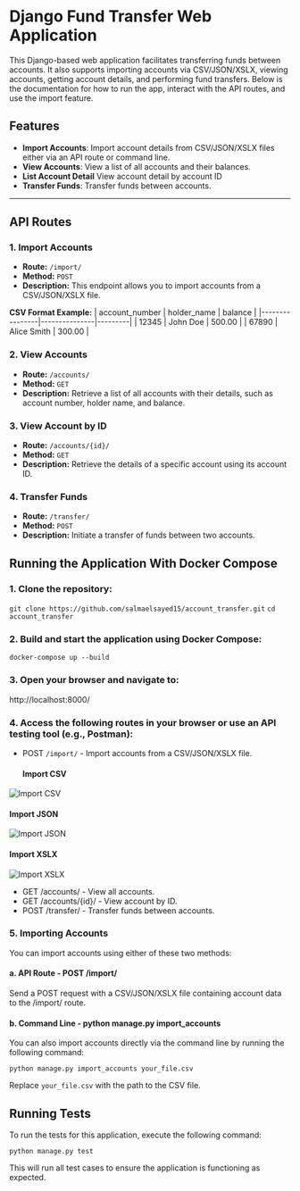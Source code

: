 # Django Fund Transfer Web Application

This Django-based web application facilitates transferring funds between accounts. It also supports importing accounts via CSV/JSON/XSLX, viewing accounts, getting account details, and performing fund transfers. Below is the documentation for how to run the app, interact with the API routes, and use the import feature.

## Features

- **Import Accounts**: Import account details from CSV/JSON/XSLX files either via an API route or command line.
- **View Accounts**: View a list of all accounts and their balances.
- **List Account Detail** View account detail by account ID
- **Transfer Funds**: Transfer funds between accounts.

---

## API Routes

### 1. Import Accounts
- **Route:** `/import/`  
- **Method:** `POST`  
- **Description:** This endpoint allows you to import accounts from a CSV/JSON/XSLX file.

**CSV Format Example:**
| account_number | holder_name   | balance |
|----------------|---------------|---------|
| 12345          | John Doe      | 500.00  |
| 67890          | Alice Smith   | 300.00  |


### 2. View Accounts
- **Route:** `/accounts/`
- **Method:** `GET`
- **Description:** Retrieve a list of all accounts with their details, such as account number, holder name, and balance.

### 3. View Account by ID
- **Route:** `/accounts/{id}/`
- **Method:** `GET`
- **Description:** Retrieve the details of a specific account using its account ID.

### 4. Transfer Funds
- **Route:** `/transfer/`
- **Method:** `POST`
- **Description:** Initiate a transfer of funds between two accounts.


## Running the Application With Docker Compose
### 1. Clone the repository:

`git clone https://github.com/salmaelsayed15/account_transfer.git`
`cd account_transfer`

### 2. Build and start the application using Docker Compose:

`docker-compose up --build`

### 3. Open your browser and navigate to:

http://localhost:8000/

### 4. Access the following routes in your browser or use an API testing tool (e.g., Postman):
- POST `/import/` - Import accounts from a CSV/JSON/XSLX file.
  #### Import CSV
![Import CSV](https://github.com/user-attachments/assets/d393c15e-00e2-4487-a4d0-1c8f13e2fed6)
 #### Import JSON
![Import JSON](https://github.com/user-attachments/assets/e8f0fa98-2107-47f1-8161-3a1b7d08e88c)
 #### Import XSLX
![Import XSLX](https://github.com/user-attachments/assets/aaa4039b-4062-4a52-bc11-b19c9fc4afe2)

- GET /accounts/ - View all accounts.
- GET /accounts/{id}/ - View account by ID.
- POST /transfer/ - Transfer funds between accounts.

### 5. Importing Accounts
You can import accounts using either of these two methods:

#### a. API Route - POST /import/

Send a POST request with a CSV/JSON/XSLX file containing account data to the /import/ route.


#### b. Command Line - python manage.py import_accounts

You can also import accounts directly via the command line by running the following command:

`python manage.py import_accounts your_file.csv`

Replace `your_file.csv` with the path to the CSV file.

## Running Tests
To run the tests for this application, execute the following command:

`python manage.py test`

This will run all test cases to ensure the application is functioning as expected.

